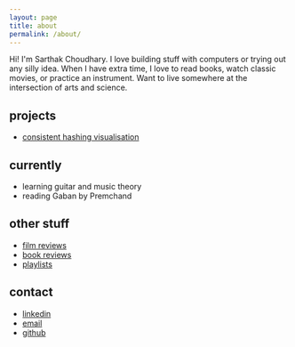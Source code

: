 ```yaml
---
layout: page
title: about
permalink: /about/
---
```


Hi! I'm Sarthak Choudhary. I love building stuff with computers or trying out any silly idea. When I have extra time, I love to read books, watch classic movies, or practice an instrument. Want to live somewhere at the intersection of arts and science.

## projects
- [consistent hashing visualisation](https://github.com/martha889/raylib-projects/tree/main/consistent-hashing)

## currently
- learning guitar and music theory
- reading Gaban by Premchand

## other stuff
- [film reviews](https://www.imdb.com/user/ur37894110/reviews)
- [book reviews](https://www.goodreads.com/review/list/55212931-sarthak-choudhary?order=d&sort=review&view=reviews)
- [playlists](https://open.spotify.com/user/315t5j6o356kdvkadj44u5vsswzu/playlists)

## contact
- [linkedin](https://www.linkedin.com/in/sarthak889/)
- [email](mailto:sarthak889@gmail.com)
- [github](https://github.com/martha889)
